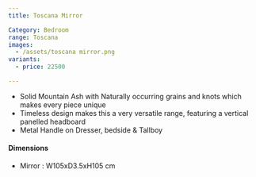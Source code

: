 ```yaml
---
title: Toscana Mirror

Category: Bedroom
range: Toscana
images:
  - /assets/toscana mirror.png
variants:
  - price: 22500

---
```

* Solid Mountain Ash with Naturally occurring grains and knots which makes every piece unique
* Timeless design makes this a very versatile range, featuring a vertical panelled headboard
* Metal Handle on Dresser, bedside & Tallboy


#### Dimensions
* Mirror : W105xD3.5xH105 cm
